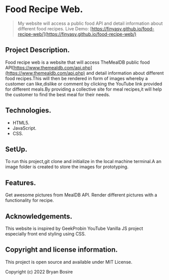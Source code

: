 # Food Recipe Web.
> My website will access a public food API and  detail information about different food recipes.
> Live Demo: [https://finyasy.github.io/food-recipe-web/](https://finyasy.github.io/food-recipe-web/)
## Project Description.
Food recipe web is a website that will access TheMealDB public food API[https://www.themealdb.com/api.php](https://www.themealdb.com/api.php) and  detail information about different food recipes.This will then be rendered in form of images whereby a customer can like,dislike or comment by clicking the YouTube link provided for different meals.By providing a collective site for meal recipes,it will help the customer to find the best meal for their needs.

## Technologies.
- HTML5.
- JavaScript.
- CSS.

## SetUp.
To run this project,git clone and initialize in the local machine terminal.A an image folder is created to store the images for prototyping.

## Features.
Get awesome pictures from MealDB API.
Render different pictures with  a functionality for recipe.

## Acknowledgements.
This website is inspired by GeekProbin YouTube Vanilla JS project especially front end styling using CSS.

## Copyright and license information.
This project is open source and available under MIT License.

Copyright (c) 2022 Bryan Bosire

